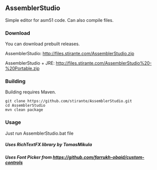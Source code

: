 ## AssemblerStudio
Simple editor for asm51 code. Can also compile files.

### Download
You can download prebuilt releases.

AssemblerStudio: http://files.stirante.com/AssemblerStudio.zip

AssemblerStudio + JRE: http://files.stirante.com/AssemblerStudio%20-%20Portable.zip

### Building
Building requires Maven.

    git clone https://github.com/stirante/AssemblerStudio.git
    cd AssemblerStudio
    mvn clean package

### Usage
Just run AssemblerStudio.bat file
    
##### Uses RichTextFX library by TomasMikula
##### Uses Font Picker from https://github.com/farrukh-obaid/custom-controls
